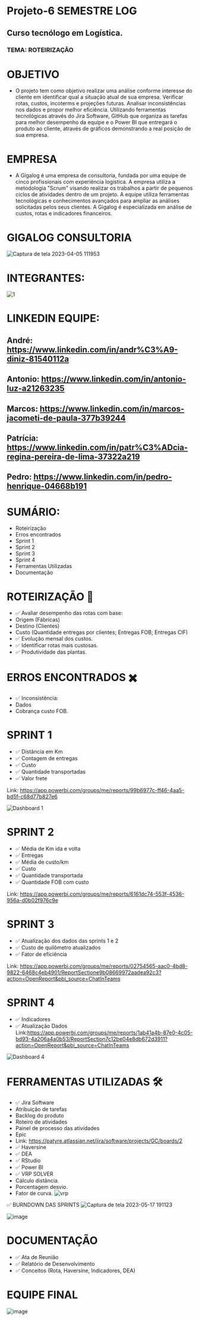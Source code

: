 # Projeto-6 SEMESTRE LOG
## Curso tecnólogo em Logística.
### TEMA: ROTEIRIZAÇÃO

# OBJETIVO 
- O projeto tem como objetivo realizar uma análise conforme interesse do cliente em identificar qual a situação atual de sua empresa. Verificar rotas, custos, incoterms e projeções futuras. Analisar inconsistências nos dados e propor melhor eficiência. Utilizando ferramentas tecnológicas através do Jira Software, GitHub que organiza as tarefas para melhor desempenho da equipe e o Power BI que entregará o produto ao cliente, através de gráficos demonstrando a real posição de sua empresa.
# EMPRESA
- A Gigalog é uma empresa de consultoria, fundada por uma equipe de cinco profissionais com experiência logística. A empresa utiliza a metodologia "Scrum" visando realizar os trabalhos a partir de pequenos ciclos de atividades dentro de um projeto. A equipe utiliza ferramentas tecnológicas e conhecimentos avançados para ampliar as análises solicitadas pelos seus clientes. A Gigalog é especializada em análise de custos, rotas e indicadores financeiros. 
# GIGALOG CONSULTORIA
![Captura de tela 2023-04-05 111953](https://user-images.githubusercontent.com/128760874/231186365-5281e35b-86e7-443b-8e05-a67aecf7fc8e.png)
# INTEGRANTES:
![1](https://user-images.githubusercontent.com/128760874/234589694-5da80001-bf29-400e-8a55-3d4eabfd7dac.png)
# LINKEDIN EQUIPE:
## André: https://www.linkedin.com/in/andr%C3%A9-diniz-81540112a
## Antonio: https://www.linkedin.com/in/antonio-luz-a21263235
## Marcos: https://www.linkedin.com/in/marcos-jacometi-de-paula-377b39244
## Patrícia: https://www.linkedin.com/in/patr%C3%ADcia-regina-pereira-de-lima-37322a219
## Pedro: https://www.linkedin.com/in/pedro-henrique-04668b191

# SUMÁRIO:
- Roteirização
- Erros encontrados
- Sprint 1
- Sprint 2
- Sprint 3
- Sprint 4
- Ferramentas Utilizadas
- Documentação
# ROTEIRIZAÇÃO 🚛
- ✅ Avaliar desempenho das rotas com base:
- Origem (Fábricas)
- Destino (Clientes) 
- Custo (Quantidade entregas por clientes; Entregas FOB; Entregas CIF)
- ✅ Evolução mensal dos custos. 
- ✅ Identificar rotas mais custosas.
- ✅ Produtividade das plantas.
# ERROS ENCONTRADOS ✖️
- ✅ Inconsistência:
- Dados
- Cobrança custo FOB.

# SPRINT 1
- ✅ Distância em Km
- ✅ Contagem de entregas
- ✅ Custo
- ✅ Quantidade transportadas 
- ✅ Valor frete  

Link: https://app.powerbi.com/groups/me/reports/99b6977c-ff46-4aa5-bd5f-c68d77b827e6

![Dashboard 1](https://github.com/PatyRe/Projeto-Roteiriza-o-6-/assets/128760874/9ba1996a-a451-489c-b946-d27cbc6f4554)


 # SPRINT 2
 - ✅ Média de Km ida e volta
 - ✅ Entregas 
 - ✅ Média de custo/km
 - ✅ Custo
 - ✅ Quantidade transportada
 - ✅ Quantidade FOB com custo 
 
 Link: https://app.powerbi.com/groups/me/reports/6161dc74-553f-4536-956a-d0b02f976c9e
 # SPRINT 3
 - ✅ Atualização dos dados das sprints 1 e 2
 - ✅ Custo de quilômetro atualizados
 - ✅ Fator de eficiência
 
 Link: https://app.powerbi.com/groups/me/reports/02754565-aac0-4bd8-9822-6468c4eb4901/ReportSectione9b08669972aadea92c3?action=OpenReport&pbi_source=ChatInTeams
 
 # SPRINT 4
 - ✅ Indicadores
 - ✅ Atualização Dados
  Link:https://app.powerbi.com/groups/me/reports/1ab41a4b-87e0-4c05-bd93-4a206a4a0b53/ReportSection7c12be04e8db672d3911?action=OpenReport&pbi_source=ChatInTeams
 
 ![Dashboard 4](https://github.com/PatyRe/Projeto-Roteiriza-o-6-/assets/128760874/ba45b030-e21c-4fbe-98d9-c0b67c9b8256)
 

 # FERRAMENTAS UTILIZADAS 🛠️
- ✅ Jira Software 
- Atribuição de tarefas
- Backlog do produto
- Roteiro de atividades
- Painel de processo das atividades
- Epic
- Link: https://patyre.atlassian.net/jira/software/projects/GC/boards/2
- ✅ Haversine 
- ✅ DEA 
- ✅ RStudio
- ✅ Power BI
- ✅ VRP SOLVER
- Cálculo distância.
- Porcentagem desvio.
- Fator de curva. 
![vrp](https://user-images.githubusercontent.com/128760874/234572832-53f96087-3c20-409d-ba97-268d1a4a61b6.png)

✅ BURNDOWN DAS SPRINTS
![Captura de tela 2023-05-17 191123](https://github.com/PatyRe/Projeto-Roteiriza-o-6-/assets/128760874/db9d377f-2543-4b77-801b-4d9aa72b4163)

 ![image](https://github.com/PatyRe/Projeto-Roteiriza-o-6-/assets/128760874/cc77e1fc-52dc-4665-b8af-2679e8c4fafa)


# DOCUMENTAÇÃO
- ✅ Ata de Reunião
- ✅ Relatório de Desenvolvimento
- ✅ Conceitos (Rota, Haversine, Indicadores, DEA) 

# EQUIPE FINAL
![image](https://github.com/PatyRe/Projeto-Roteiriza-o-6-/assets/128760874/8e8fa57f-f9e2-459a-a378-01a1b6d90339)




